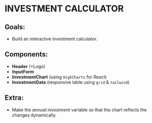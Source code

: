 # INVESTMENT CALCULATOR

## Goals:

- Build an interactive investment calculator.

## Components:

- **Header** (+Logo)
- **InputForm**
- **InvestmentChart** (using `HighCharts` for React)
- **InvestmentData** (responsive table using `grid` & `tailwind`)

## Extra:

- Make the _annual investment_ variable so that the chart reflects the changes dynamically.
